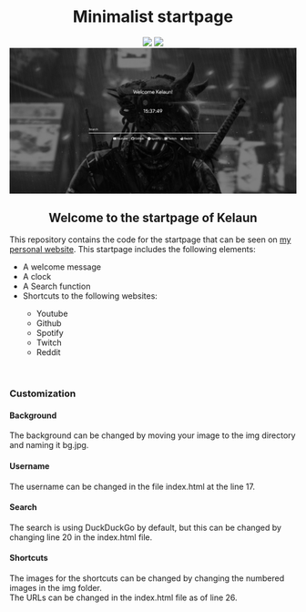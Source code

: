 <div align="center">
  <h1>Minimalist startpage</h1>
</div>

<div align="center">	
  <img src="https://img.shields.io/maintenance/yes/2020?label=maintained&style=flat-square"> <img src="https://img.shields.io/badge/contribution-welcome-brightgreen&?style=flat-square">

  <img src="https://raw.githubusercontent.com/kelaun/screenshots/master/startpage.png" align="center">

  <br>

  <h2>Welcome to the startpage of Kelaun</h2>
</div>

<div align="left">
  <p>
    This repository contains the code for the startpage that can be seen on <a href="https://kelaun.be/startpage">my personal website</a>.
    This startpage includes the following elements:
    <ul>
      <li>A welcome message</li>
      <li>A clock</li>
      <li>A Search function</li>
      <li>Shortcuts to the following websites:</li>
      <ul>
        <li>Youtube</li>
        <li>Github</li>
        <li>Spotify</li>
        <li>Twitch</li>
        <li>Reddit</li>
      </ul>
    </ul>
  </p>
  <br>
  <h3>Customization</h3>
  <h4>Background</h4>
  <p>
    The background can be changed by moving your image to the img directory and naming it bg.jpg.
  </p>
  <h4>Username</h4>
  <p>
    The username can be changed in the file index.html at the line 17.
  </p>
  <h4>Search</h4>
  <p>
    The search is using DuckDuckGo by default, but this can be changed by changing line 20 in the index.html file.
  </p>
  <h4>Shortcuts</h4>
  <p>
    The images for the shortcuts can be changed by changing the numbered images in the img folder.<br>
    The URLs can be changed in the index.html file as of line 26.
  </p> 	
</div>
